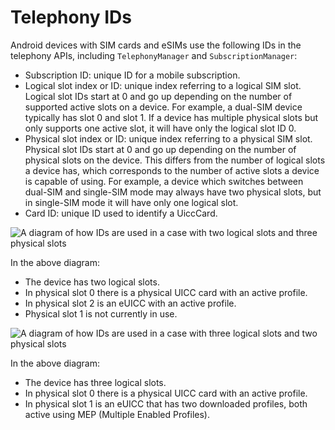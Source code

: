 # Telephony IDs

Android devices with SIM cards and eSIMs use the following IDs in the telephony APIs, including `TelephonyManager` and `SubscriptionManager`:

*   Subscription ID: unique ID for a mobile subscription.
*   Logical slot index or ID: unique index referring to a logical SIM slot. Logical slot IDs start at 0 and go up depending on the number of supported active slots on a device. For example, a dual-SIM device typically has slot 0 and slot 1. If a device has multiple physical slots but only supports one active slot, it will have only the logical slot ID 0.
*   Physical slot index or ID: unique index referring to a physical SIM slot. Physical slot IDs start at 0 and go up depending on the number of physical slots on the device. This differs from the number of logical slots a device has, which corresponds to the number of active slots a device is capable of using. For example, a device which switches between dual-SIM and single-SIM mode may always have two physical slots, but in single-SIM mode it will have only one logical slot.
*   Card ID: unique ID used to identify a UiccCard.

![A diagram of how IDs are used in a case with two logical slots and three physical slots](https://developer.android.com/static/images/guide/topics/connectivity/tel-ids.png)

In the above diagram:

*   The device has two logical slots.
*   In physical slot 0 there is a physical UICC card with an active profile.
*   In physical slot 2 is an eUICC with an active profile.
*   Physical slot 1 is not currently in use.

![A diagram of how IDs are used in a case with three logical slots and two physical slots](https://developer.android.com/static/images/guide/topics/connectivity/tel-ids-2.png)

In the above diagram:

*   The device has three logical slots.
*   In physical slot 0 there is a physical UICC card with an active profile.
*   In physical slot 1 is an eUICC that has two downloaded profiles, both active using MEP (Multiple Enabled Profiles).